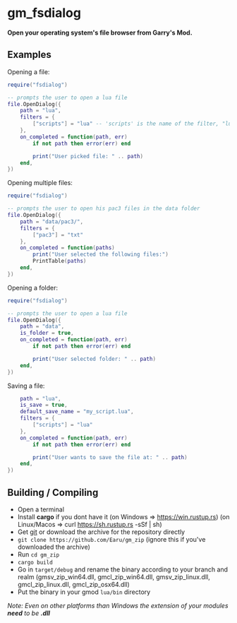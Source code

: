 # gm_fsdialog
**Open your operating system's file browser from Garry's Mod.**

## Examples
Opening a file:
```lua
require("fsdialog")

-- prompts the user to open a lua file
file.OpenDialog({
	path = "lua",
	filters = {
		["scripts"] = "lua" -- 'scripts' is the name of the filter, "lua" is the extension that it allows
	},
	on_completed = function(path, err)
		if not path then error(err) end

		print("User picked file: " .. path)
	end,
})
```

Opening multiple files:
```lua
require("fsdialog")

-- prompts the user to open his pac3 files in the data folder
file.OpenDialog({
	path = "data/pac3/",
	filters = {
		["pac3"] = "txt"
	},
	on_completed = function(paths)
		print("User selected the following files:")
		PrintTable(paths)
	end,
})
```

Opening a folder:
```lua
require("fsdialog")

-- prompts the user to open a lua file
file.OpenDialog({
	path = "data",
	is_folder = true,
	on_completed = function(path, err)
		if not path then error(err) end

		print("User selected folder: " .. path)
	end,
})
```

Saving a file:
```lua
	path = "lua",
	is_save = true,
	default_save_name = "my_script.lua",
	filters = {
		["scripts"] = "lua"
	},
	on_completed = function(path, err)
		if not path then error(err) end

		print("User wants to save the file at: " .. path)
	end,
})
```

## Building / Compiling
- Open a terminal
- Install **cargo** if you dont have it (on Windows => https://win.rustup.rs) (on Linux/Macos => curl https://sh.rustup.rs -sSf | sh)
- Get [git](https://git-scm.com/downloads) or download the archive for the repository directly
- `git clone https://github.com/Earu/gm_zip` (ignore this if you've downloaded the archive)
- Run `cd gm_zip`
- `cargo build`
- Go in `target/debug` and rename the binary according to your branch and realm (gmsv_zip_win64.dll, gmcl_zip_win64.dll, gmsv_zip_linux.dll, gmcl_zip_linux.dll, gmcl_zip_osx64.dll)
- Put the binary in your gmod `lua/bin` directory

*Note: Even on other platforms than Windows the extension of your modules **need** to be **.dll***

